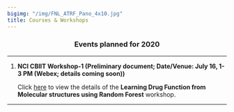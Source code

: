 ```yaml
---
bigimg: "/img/FNL_ATRF_Pano_4x10.jpg"
title: Courses & Workshops
---
```



### <center> Events planned for 2020  </center>
---

1. **NCI CBIIT Workshop-1 (Preliminary document; Date/Venue: July 16, 1-3 PM (Webex; details coming soon))** 

   Click [here](ML2020-1) to view the details of the **Learning Drug Function from Molecular structures using Random Forest** workshop.

---

